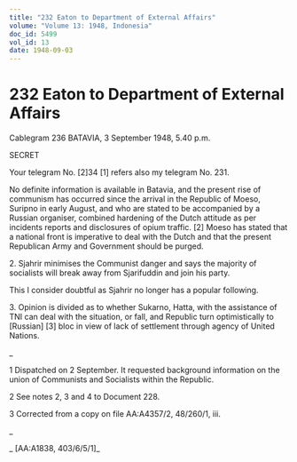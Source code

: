 ```yaml
---
title: "232 Eaton to Department of External Affairs"
volume: "Volume 13: 1948, Indonesia"
doc_id: 5499
vol_id: 13
date: 1948-09-03
---
```


# 232 Eaton to Department of External Affairs

Cablegram 236 BATAVIA, 3 September 1948, 5.40 p.m.

SECRET

Your telegram No. [2]34 [1] refers also my telegram No. 231.

No definite information is available in Batavia, and the present rise of communism has occurred since the arrival in the Republic of Moeso, Suripno in early August, and who are stated to be accompanied by a Russian organiser, combined hardening of the Dutch attitude as per incidents reports and disclosures of opium traffic. [2] Moeso has stated that a national front is imperative to deal with the Dutch and that the present Republican Army and Government should be purged.

2\. Sjahrir minimises the Communist danger and says the majority of socialists will break away from Sjarifuddin and join his party.

This I consider doubtful as Sjahrir no longer has a popular following.

3\. Opinion is divided as to whether Sukarno, Hatta, with the assistance of TNI can deal with the situation, or fall, and Republic turn optimistically to [Russian] [3] bloc in view of lack of settlement through agency of United Nations.

_

1 Dispatched on 2 September. It requested background information on the union of Communists and Socialists within the Republic.

2 See notes 2, 3 and 4 to Document 228.

3 Corrected from a copy on file AA:A4357/2, 48/260/1, iii.

_

_ [AA:A1838, 403/6/5/1]_
